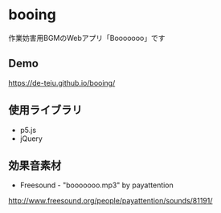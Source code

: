 # booing
作業妨害用BGMのWebアプリ「Booooooo」です

## Demo
https://de-teiu.github.io/booing/


## 使用ライブラリ
- p5.js
- jQuery


## 効果音素材
- Freesound - "booooooo.mp3" by payattention

http://www.freesound.org/people/payattention/sounds/81191/
